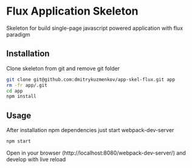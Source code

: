 Flux Application Skeleton
======
Skeleton for build single-page javascript powered application with flux paradigm

## Installation

Clone skeleton from git and remove git folder
```bash
git clone git@github.com:dmitrykuzmenkov/app-skel-flux.git app
rm -fr app/.git
cd app
npm install
```

## Usage

After installation npm dependencies just start webpack-dev-server

```bash
npm start
```

Open in your browser (http://localhost:8080/webpack-dev-server/) and develop with live reload

